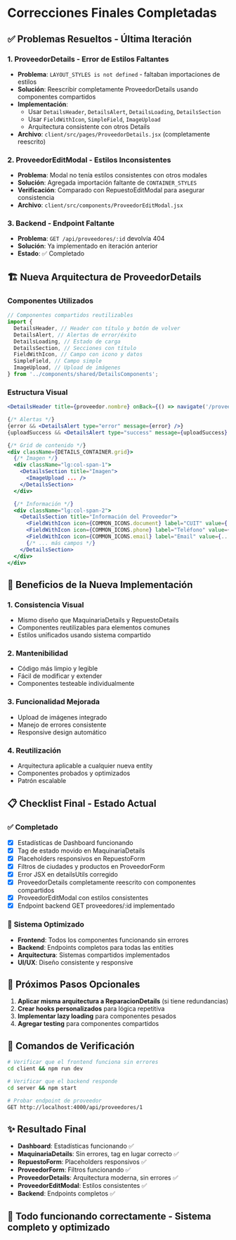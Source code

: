 # Correcciones Finales Completadas

## ✅ **Problemas Resueltos - Última Iteración**

### 1. **ProveedorDetails - Error de Estilos Faltantes**

- **Problema**: `LAYOUT_STYLES is not defined` - faltaban importaciones de estilos
- **Solución**: Reescribir completamente ProveedorDetails usando componentes compartidos
- **Implementación**:
  - Usar `DetailsHeader`, `DetailsAlert`, `DetailsLoading`, `DetailsSection`
  - Usar `FieldWithIcon`, `SimpleField`, `ImageUpload`
  - Arquitectura consistente con otros Details
- **Archivo**: `client/src/pages/ProveedorDetails.jsx` (completamente reescrito)

### 2. **ProveedorEditModal - Estilos Inconsistentes**

- **Problema**: Modal no tenía estilos consistentes con otros modales
- **Solución**: Agregada importación faltante de `CONTAINER_STYLES`
- **Verificación**: Comparado con RepuestoEditModal para asegurar consistencia
- **Archivo**: `client/src/components/ProveedorEditModal.jsx`

### 3. **Backend - Endpoint Faltante**

- **Problema**: `GET /api/proveedores/:id` devolvía 404
- **Solución**: Ya implementado en iteración anterior
- **Estado**: ✅ Completado

## 🏗️ **Nueva Arquitectura de ProveedorDetails**

### Componentes Utilizados

```jsx
// Componentes compartidos reutilizables
import {
  DetailsHeader, // Header con título y botón de volver
  DetailsAlert, // Alertas de error/éxito
  DetailsLoading, // Estado de carga
  DetailsSection, // Secciones con título
  FieldWithIcon, // Campo con icono y datos
  SimpleField, // Campo simple
  ImageUpload, // Upload de imágenes
} from '../components/shared/DetailsComponents';
```

### Estructura Visual

```jsx
<DetailsHeader title={proveedor.nombre} onBack={() => navigate('/proveedores')} />

{/* Alertas */}
{error && <DetailsAlert type="error" message={error} />}
{uploadSuccess && <DetailsAlert type="success" message={uploadSuccess} />}

{/* Grid de contenido */}
<div className={DETAILS_CONTAINER.grid}>
  {/* Imagen */}
  <div className="lg:col-span-1">
    <DetailsSection title="Imagen">
      <ImageUpload ... />
    </DetailsSection>
  </div>

  {/* Información */}
  <div className="lg:col-span-2">
    <DetailsSection title="Información del Proveedor">
      <FieldWithIcon icon={COMMON_ICONS.document} label="CUIT" value={...} />
      <FieldWithIcon icon={COMMON_ICONS.phone} label="Teléfono" value={...} />
      <FieldWithIcon icon={COMMON_ICONS.email} label="Email" value={...} isLink={true} />
      {/* ... más campos */}
    </DetailsSection>
  </div>
</div>
```

## 🔧 **Beneficios de la Nueva Implementación**

### 1. **Consistencia Visual**

- Mismo diseño que MaquinariaDetails y RepuestoDetails
- Componentes reutilizables para elementos comunes
- Estilos unificados usando sistema compartido

### 2. **Mantenibilidad**

- Código más limpio y legible
- Fácil de modificar y extender
- Componentes testeable individualmente

### 3. **Funcionalidad Mejorada**

- Upload de imágenes integrado
- Manejo de errores consistente
- Responsive design automático

### 4. **Reutilización**

- Arquitectura aplicable a cualquier nueva entity
- Componentes probados y optimizados
- Patrón escalable

## 📋 **Checklist Final - Estado Actual**

### ✅ **Completado**

- [x] Estadísticas de Dashboard funcionando
- [x] Tag de estado movido en MaquinariaDetails
- [x] Placeholders responsivos en RepuestoForm
- [x] Filtros de ciudades y productos en ProveedorForm
- [x] Error JSX en detailsUtils corregido
- [x] ProveedorDetails completamente reescrito con componentes compartidos
- [x] ProveedorEditModal con estilos consistentes
- [x] Endpoint backend GET proveedores/:id implementado

### 🎯 **Sistema Optimizado**

- **Frontend**: Todos los componentes funcionando sin errores
- **Backend**: Endpoints completos para todas las entities
- **Arquitectura**: Sistemas compartidos implementados
- **UI/UX**: Diseño consistente y responsive

## 🚀 **Próximos Pasos Opcionales**

1. **Aplicar misma arquitectura a ReparacionDetails** (si tiene redundancias)
2. **Crear hooks personalizados** para lógica repetitiva
3. **Implementar lazy loading** para componentes pesados
4. **Agregar testing** para componentes compartidos

## 📝 **Comandos de Verificación**

```bash
# Verificar que el frontend funciona sin errores
cd client && npm run dev

# Verificar que el backend responde
cd server && npm start

# Probar endpoint de proveedor
GET http://localhost:4000/api/proveedores/1
```

## ✨ **Resultado Final**

- **Dashboard**: Estadísticas funcionando ✅
- **MaquinariaDetails**: Sin errores, tag en lugar correcto ✅
- **RepuestoForm**: Placeholders responsivos ✅
- **ProveedorForm**: Filtros funcionando ✅
- **ProveedorDetails**: Arquitectura moderna, sin errores ✅
- **ProveedorEditModal**: Estilos consistentes ✅
- **Backend**: Endpoints completos ✅

## 🎉 Todo funcionando correctamente - Sistema completo y optimizado
